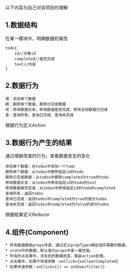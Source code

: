 以下内容为自己对该项目的理解

## 1.数据结构
在某一模块中，明确数据的属性

    todo{
        id//对象id
        completed//是否完成
        text//内容
    }

## 2.数据行为
    增：添加单个数据
    删：删除单个数据，删除已完成数据
    改：修改数据文本，修改数据是否完成，修改全部数据已完成
    查：查询所有，查询已完成，查询未完成

根据行为定义Action

## 3.数据行为产生的结果
通过增删改查的行为，查看数据发生的变化

    添加单个数据：在todos中添加一个todo
    删除单个数据：从todos中删除指定id的todo
    删除已完成数据：从todos中删除completed为true的todo
    修改数据文本：从todos中修改指定id的todo的text
    修改数据是否完成：从todos中修改指定id的todo的completed
    查询所有：返回todos
    查询已完成：返回todos中completed为true的部分todos
    查询未完成：返回todos中completed为false的部分todos

根据结果定义Reducer

## 4.组件(Component)

    * 所有数据都由props传递，通过定义propTypes确定组件需要的数据。
    * state中的数据，默认值为props中某一属性值。
    * 所有的点击事件，涉及到的数据改变，都由action处理。
    * 点击事件，如果不传递参数：onClick={onClearCompleted}
    * 如果传递参数：onClick={() => onShow(filter)}
